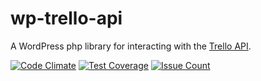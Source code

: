 # wp-trello-api
A WordPress php library for interacting with the [Trello API](https://developers.trello.com/advanced-reference).

[![Code Climate](https://codeclimate.com/repos/57d6fe0aa2e25d06d8002f40/badges/20a20b2662c4b02f0e10/gpa.svg)](https://codeclimate.com/repos/57d6fe0aa2e25d06d8002f40/feed)
[![Test Coverage](https://codeclimate.com/repos/57d6fe0aa2e25d06d8002f40/badges/20a20b2662c4b02f0e10/coverage.svg)](https://codeclimate.com/repos/57d6fe0aa2e25d06d8002f40/coverage)
[![Issue Count](https://codeclimate.com/repos/57d6fe0aa2e25d06d8002f40/badges/20a20b2662c4b02f0e10/issue_count.svg)](https://codeclimate.com/repos/57d6fe0aa2e25d06d8002f40/feed)

